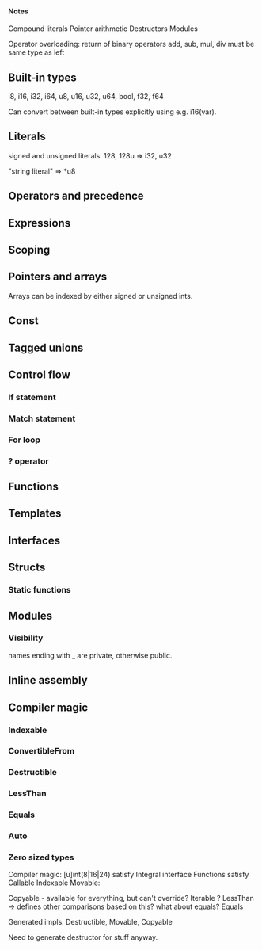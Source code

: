 #### Notes
Compound literals
Pointer arithmetic
Destructors
Modules

Operator overloading:
return of binary operators add, sub, mul, div must be same type as left


## Built-in types
i8, i16, i32, i64, u8, u16, u32, u64, bool, f32, f64

Can convert between built-in types explicitly using e.g. i16(var).

## Literals
signed and unsigned literals: 128, 128u => i32, u32

"string literal" => *u8

## Operators and precedence

## Expressions

## Scoping

## Pointers and arrays

Arrays can be indexed by either signed or unsigned ints.

## Const

## Tagged unions

## Control flow
### If statement
### Match statement
### For loop
### ? operator

## Functions

## Templates

## Interfaces

## Structs
### Static functions

## Modules
### Visibility
names ending with _ are private, otherwise public.

## Inline assembly

## Compiler magic
### Indexable
### ConvertibleFrom
### Destructible
### LessThan
### Equals
### Auto
### Zero sized types


Compiler magic:
[u]int(8|16|24) satisfy Integral interface
Functions satisfy Callable
Indexable
Movable:

Copyable - available for everything, but can't override?
Iterable ?
LessThan -> defines other comparisons based on this? what about equals?
Equals

Generated impls: Destructible, Movable, Copyable

Need to generate destructor for stuff anyway.
